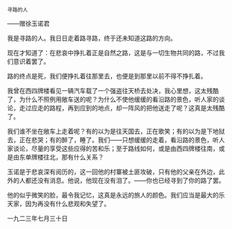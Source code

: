     寻路的人 

   ——赠徐玉诺君

   我是寻路的人。我日日走着路寻路，终于还未知道这路的方向。

   现在才知道了：在悲哀中挣扎着正是自然之路，这是与一切生物共同的路，不过我们意识着罢了。

   路的终点是死，我们便挣扎着往那里去，也便是到那里以前不得不挣扎着。

   我曾在西四牌楼看见一辆汽车载了一个强盗往天桥去处决，我心里想，这太残酷了，为什么不照例用敞车送的呢？为什么不使他缓缓的看沿路的景色，听人家的谈论，走过应走的路程，再到应到的地点，却一阵风的把他送走了呢？这真是太残酷了。

   我们谁不坐在敞车上走着呢？有的以为是往天国去，正在歌笑；有的以为是下地狱去，正在悲哭；有的醉了，睡了。我们——只想缓缓的走着，看沿路的景色，听人家谈论，尽量的享受这些应得的苦和乐；至于路线如何，或是由西四牌楼往南，或是由东单牌楼往北，那有什么关系？

   玉诺是于悲哀深有阅历的，这一回他的村寨被土匪攻破，只有他的父亲在外边，此外的人都还没有消息。他说，他现在没有泪了。——你也已经寻到了你的路了罢。

   他的似乎微笑的脸，最令我记忆，这真是永远的旅人的颜色。我们应当是最大的乐天家，因为再没有什么悲观和失望了。

   一九二三年七月三十日

